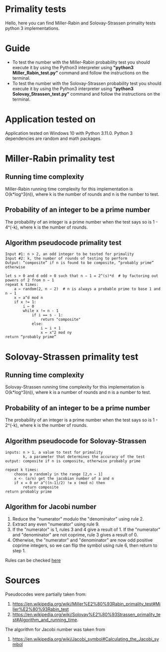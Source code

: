 # Primality tests
Hello, here you can find Miller-Rabin and Solovay-Strassen primality tests python 3 implementations.

# Guide

- To test the number with the Miller-Rabin probability test you should execute it by using the Python3 interpreter using **"python3 Miller_Rabin_test.py”** command and follow the instructions on the terminal.
- To test the number with the Solovay-Strassen probability test you should execute it by using the Python3 interpreter using **“python3 Solovay_Strassen_test.py”** command and follow the instructions on the terminal.

# Application tested on
Application tested on Windows 10 with Python 3.11.0. Python 3 dependencies are random and math packages.

# Miller-Rabin primality test

## Running time complexity
Miller-Rabin running time complexity for this implementation is O(k*log^3(n)), where k is the number of rounds and n is the number to test.

## Probability of an integer to be a prime number
The probability of an integer is a prime number when the test says so is 1 - 4^(-k), where k is the number of rounds.

## Algorithm pseudocode primality test
```
Input #1: n > 2, an odd integer to be tested for primality
Input #2: k, the number of rounds of testing to perform
Output: “composite” if n is found to be composite, “probably prime” otherwise

let s > 0 and d odd > 0 such that n − 1 = 2^(s)*d  # by factoring out powers of 2 from n − 1
repeat k times:
    a ← random(2, n − 2)  # n is always a probable prime to base 1 and n − 1
    x ← a^d mod n
    if x != 1:
        i ← 0
        while x != n - 1
            if i == s - 1:
                return "composite"
            else:
                i ← i + 1
                x ← x^2 mod ny
return “probably prime”
```

# Solovay-Strassen primality test

## Running time complexity
Solovay-Strassen running time complexity for this implementation is O(k*log^3(n)), where k is a number of rounds and n is a number to test.

## Probability of an integer to be a prime number
The probability of an integer is a prime number when the test says so is 1 - 2^(-k), where k is the number of rounds.

## Algorithm pseudocode for Solovay-Strassen
```
inputs: n > 1, a value to test for primality
        k, a parameter that determines the accuracy of the test
output: composite if n is composite, otherwise probably prime

repeat k times:
    choose a randomly in the range [2,n − 1]
    x <- (a/n) get the jacobian number of a and n
    if x = 0 or a^((n-1)/2) !≡ x (mod n) then 
        return composite
return probably prime
```

## Algorithm for Jacobi number
1. Reduce the "numerator" modulo the "denominator" using rule 2.
2. Extract any even "numerator" using rule 9.
3. If the "numerator" is 1, rules 3 and 4 give a result of 1. If the "numerator" and "denominator" are not coprime, rule 3 gives a result of 0.
4. Otherwise, the "numerator" and "denominator" are now odd positive coprime integers, so we can flip the symbol using rule 6, then return to step 1.

Rules can be checked [here](https://en.wikipedia.org/wiki/Jacobi_symbol#Properties)

# Sources
Pseudocodes were partially taken from:
1. https://en.wikipedia.org/wiki/Miller%E2%80%93Rabin_primality_test#Miller%E2%80%93Rabin_test 
2. https://en.wikipedia.org/wiki/Solovay%E2%80%93Strassen_primality_test#Algorithm_and_running_time.

The algorithm for Jacobi number was taken from 
1. https://en.wikipedia.org/wiki/Jacobi_symbol#Calculating_the_Jacobi_symbol

